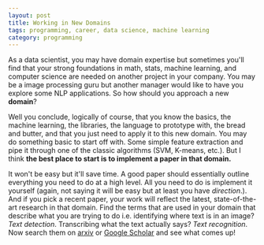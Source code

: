 ```yaml
---
layout: post
title: Working in New Domains
tags: programming, career, data science, machine learning
category: programming
---
```


As a data scientist, you may have domain expertise but sometimes
you'll find that your strong foundations in math, stats, machine learning, and computer science
are needed on another project in your company. You may be a image processing guru
but another manager would like to have you explore some NLP applications. So
how should you approach a new __domain__?

Well you conclude, logically of course, that you know the basics, the machine
learning, the libraries, the language to prototype with, the bread and
butter, and that you just need to apply it to this new domain. You may do something
basic to start off with. Some simple feature extraction and pipe it through one of
the classic algorithms (SVM, K-means, etc.). But I think __the best place to start
is to implement a paper in that domain.__

It won't be easy but it'll save time. A good paper should essentially outline everything
you need to do at a high level. All you need to do is implement it yourself (again,
  not saying it will be easy but at least you have _direction_.). And if you pick
a recent paper, your work will reflect the latest, state-of-the-art research in
that domain. Find the terms that are used in your domain that describe what you
are trying to do i.e. identifying where text is in an image? _Text detection_.
Transcribing what the text actually says? _Text recognition_. Now search them on
[arxiv](arxiv.org) or [Google Scholar](scholar.google.com) and see what comes up!
